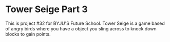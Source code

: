 # Tower Seige Part 3
This is project #32 for BYJU'S Future School. Tower Seige is a game based of angry birds where you have a object you sling across to knock down blocks to gain points.
